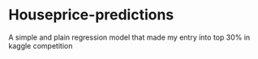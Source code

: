 # Houseprice-predictions
A simple and plain regression model that made my entry into top 30% in kaggle competition
